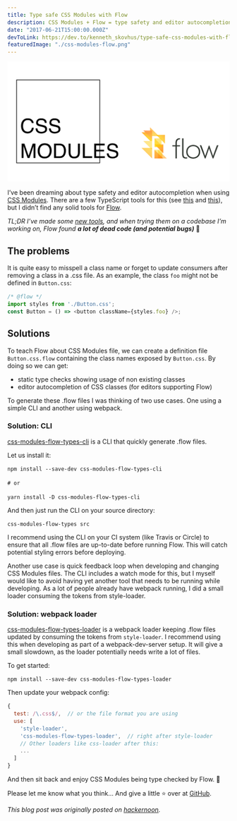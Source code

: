 ```yaml
---
title: Type safe CSS Modules with Flow
description: CSS Modules + Flow = type safety and editor autocompletion. Introducing a few open source projects to help you with type safety and editor autocompletion.
date: "2017-06-21T15:00:00.000Z"
devToLink: https://dev.to/kenneth_skovhus/type-safe-css-modules-with-flow-3ojp
featuredImage: "./css-modules-flow.png"
---
```


![CSS Modules + Flow = type safety and editor autocompletion](./css-modules-flow.png)

I’ve been dreaming about type safety and editor autocompletion when using [CSS Modules](https://github.com/css-modules/css-modules). There are a few TypeScript tools for this (see [this](https://medium.com/@sapegin/css-modules-with-typescript-and-webpack-6b221ebe5f10) and [this](https://github.com/Quramy/typed-css-modules)), but I didn’t find any solid tools for [Flow](https://flow.org/).

_TL;DR I’ve made some [new tools](https://github.com/skovhus/css-modules-flow-types), and when trying them on a codebase I’m working on, Flow found **a lot of dead code (and potential bugs)**_ 😬

## The problems

It is quite easy to misspell a class name or forget to update consumers after removing a class in a .css file. As an example, the class `foo` might not be defined in `Button.css`:

```javascript
/* @flow */
import styles from './Button.css';
const Button = () => <button className={styles.foo} />;
```


## Solutions

To teach Flow about CSS Modules file, we can create a definition file `Button.css.flow` containing the class names exposed by `Button.css`. By doing so we can get:

- static type checks showing usage of non existing classes
- editor autocompletion of CSS classes (for editors supporting Flow)

To generate these .flow files I was thinking of two use cases. One using a simple CLI and another using webpack.

### Solution: CLI

[css-modules-flow-types-cli](https://www.npmjs.com/package/css-modules-flow-types-cli) is a CLI that quickly generate .flow files.

Let us install it:

```
npm install --save-dev css-modules-flow-types-cli

# or

yarn install -D css-modules-flow-types-cli
```

And then just run the CLI on your source directory:

```
css-modules-flow-types src
```

I recommend using the CLI on your CI system (like Travis or Circle) to ensure that all .flow files are up-to-date before running Flow. This will catch potential styling errors before deploying.

Another use case is quick feedback loop when developing and changing CSS Modules files. The CLI includes a watch mode for this, but I myself would like to avoid having yet another tool that needs to be running while developing. As a lot of people already have webpack running, I did a small loader consuming the tokens from style-loader.

### Solution: webpack loader

[css-modules-flow-types-loader](https://www.npmjs.com/package/css-modules-flow-types-loader) is a webpack loader keeping .flow files updated by consuming the tokens from `style-loader`. I recommend using this when developing as part of a webpack-dev-server setup. It will give a small slowdown, as the loader potentially needs write a lot of files.

To get started:

```
npm install --save-dev css-modules-flow-types-loader
```

Then update your webpack config:

```javascript
{
  test: /\.css$/,  // or the file format you are using
  use: [
    'style-loader',
    'css-modules-flow-types-loader',  // right after style-loader
    // Other loaders like css-loader after this:
    ...
  ]
}
```

And then sit back and enjoy CSS Modules being type checked by Flow. 🍺

Please let me know what you think… And give a little ⭐️ over at [GitHub](https://github.com/skovhus/css-modules-flow-types).

*This blog post was originally posted on [hackernoon](https://hackernoon.com/type-safe-css-modules-with-flow-dd95e761bbe5).*
